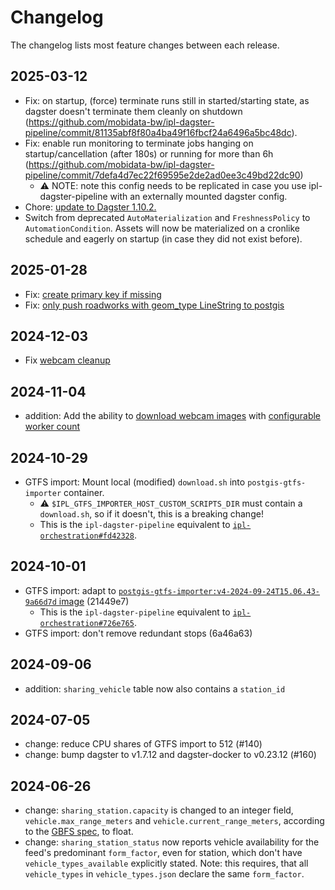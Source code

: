 # Changelog

The changelog lists most feature changes between each release. 

## 2025-03-12
- Fix: on startup, (force) terminate runs still in started/starting state, as dagster doesn't terminate them cleanly on shutdown (https://github.com/mobidata-bw/ipl-dagster-pipeline/commit/81135abf8f80a4ba49f16fbcf24a6496a5bc48dc).
- Fix: enable run monitoring to terminate jobs hanging on startup/cancellation (after 180s) or running for more than 6h (https://github.com/mobidata-bw/ipl-dagster-pipeline/commit/7defa4d7ec22f69595e2de2ad0ee3c49bd22dc90)
    - ⚠️ NOTE: note this config needs to be replicated in case you use ipl-dagster-pipeline with an externally mounted dagster config.
- Chore: [update to Dagster 1.10.2.](https://github.com/mobidata-bw/ipl-dagster-pipeline/pull/188)
- Switch from deprecated `AutoMaterialization` and `FreshnessPolicy` to `AutomationCondition`. Assets will now be materialized on a cronlike schedule and eagerly on startup (in case they did not exist before).

## 2025-01-28
- Fix: [create primary key if missing](https://github.com/mobidata-bw/ipl-dagster-pipeline/pull/182)
- Fix: [only push roadworks with geom_type LineString to postgis](https://github.com/mobidata-bw/ipl-dagster-pipeline/pull/184)


## 2024-12-03

- Fix [webcam cleanup](https://github.com/mobidata-bw/ipl-dagster-pipeline/pull/180)


## 2024-11-04

- addition: Add the ability to [download webcam images](https://github.com/mobidata-bw/ipl-dagster-pipeline/pull/177)
  with [configurable worker count](https://github.com/mobidata-bw/ipl-dagster-pipeline/pull/179)

## 2024-10-29

- GTFS import: Mount local (modified) `download.sh` into `postgis-gtfs-importer` container.
    - ⚠️ `$IPL_GTFS_IMPORTER_HOST_CUSTOM_SCRIPTS_DIR` must contain a `download.sh`, so if it doesn't, this is a breaking change!
    - This is the `ipl-dagster-pipeline` equivalent to [`ipl-orchestration#fd42328`](https://github.com/mobidata-bw/ipl-orchestration/commit/fd423288ac8d1a1902ebfed60339f1fe120ce508).

## 2024-10-01

- GTFS import: adapt to [`postgis-gtfs-importer:v4-2024-09-24T15.06.43-9a66d7d` image](https://github.com/mobidata-bw/postgis-gtfs-importer/pkgs/container/postgis-gtfs-importer/278891924?tag=v4-2024-09-24T15.06.43-9a66d7d) (21449e7)
    - This is the `ipl-dagster-pipeline` equivalent to [`ipl-orchestration#726e765`](https://github.com/mobidata-bw/ipl-orchestration/commit/726e7650820adf848cd79787946340ee7c4cf02f).
- GTFS import: don't remove redundant stops (6a46a63)

## 2024-09-06
- addition: `sharing_vehicle` table now also contains a `station_id`

## 2024-07-05
- change: reduce CPU shares of GTFS import to 512 (#140)
- change: bump dagster to v1.7.12 and dagster-docker to v0.23.12 (#160)

## 2024-06-26
- change: `sharing_station.capacity` is changed to an integer field, `vehicle.max_range_meters` and `vehicle.current_range_meters`, according to the [GBFS spec](https://github.com/MobilityData/gbfs/blob/cd75662c25180f68f76237f88a861d82e940cf3b/gbfs.md?plain=1#L1044), to float.
- change: `sharing_station_status` now reports vehicle availability for the feed's predominant `form_factor`, even for station, which don't have `vehicle_types_available` explicitly stated. Note: this requires, that all `vehicle_types` in `vehicle_types.json` declare the same `form_factor`. 
